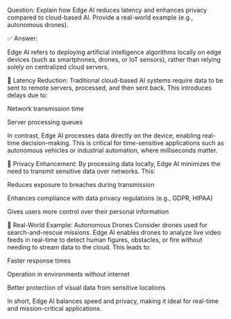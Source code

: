  Question:
Explain how Edge AI reduces latency and enhances privacy compared to cloud-based AI. Provide a real-world example (e.g., autonomous drones).

✅ Answer:

Edge AI refers to deploying artificial intelligence algorithms locally on edge devices (such as smartphones, drones, or IoT sensors), rather than relying solely on centralized cloud servers.

🔹 Latency Reduction:
Traditional cloud-based AI systems require data to be sent to remote servers, processed, and then sent back. This introduces delays due to:

Network transmission time

Server processing queues

In contrast, Edge AI processes data directly on the device, enabling real-time decision-making. This is critical for time-sensitive applications such as autonomous vehicles or industrial automation, where milliseconds matter.

🔹 Privacy Enhancement:
By processing data locally, Edge AI minimizes the need to transmit sensitive data over networks. This:

Reduces exposure to breaches during transmission

Enhances compliance with data privacy regulations (e.g., GDPR, HIPAA)

Gives users more control over their personal information

🔹 Real-World Example: Autonomous Drones
Consider drones used for search-and-rescue missions. Edge AI enables drones to analyze live video feeds in real-time to detect human figures, obstacles, or fire without needing to stream data to the cloud. This leads to:

Faster response times

Operation in environments without internet

Better protection of visual data from sensitive locations

In short, Edge AI balances speed and privacy, making it ideal for real-time and mission-critical applications.